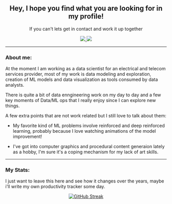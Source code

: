 <div id="header" align="center">

## Hey, I hope you find what you are looking for in my profile!
If you can't lets get in contact and work it up together

<div id="badges">
<a href="http://www.linkedin.com/in/solrak">
<img src="https://img.shields.io/badge/LinkedIn-blue?logo=linkedin&logoColor=white&style=for-the-badge"/>
</a>
<a href="mailto:luiscarlos.quesada@ucr.ac.cr">
<img src="https://img.shields.io/badge/Gmail-D14836?style=for-the-badge&logo=gmail&logoColor=white"/>
</a>
</div>
</div>

---

### About me:
At the moment I am working as a data scientist for an electrical and telecom services provider, most of my work is data modeling and exploration, creation of ML models and data visualization as tools consumed by data analysts.

There is quite a bit of data enngineering work on my day to day and a few key moments of Data/ML ops that I really enjoy since I can explore new things.

A few extra points that are not work related but I still love to talk about them:
  
* My favorite kind of ML problems involve reinforced and deep reinforced learning, probably because I love watching animations of the model improvement!
 
* I've got into computer graphics and procedural content generaion lately as a hobby, I'm sure it's a coping mechanism for my lack of art skills.


---

### My Stats:
I just want to leave this here and see how it changes over the years, maybe i'll write my own productivity tracker some day.

<div align="center">

[![GitHub Streak](https://github-readme-streak-stats.herokuapp.com?user=Solrak97)](https://git.io/streak-stats)

</div>

